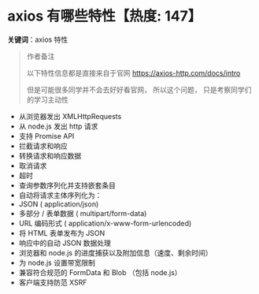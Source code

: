 # axios 有哪些特性【热度: 147】

**关键词**：axios 特性

> 作者备注
>
> 以下特性信息都是直接来自于官网 https://axios-http.com/docs/intro
>
> 但是可能很多同学并不会去好好看官网， 所以这个问题， 只是考察同学们的学习主动性

- 从浏览器发出 XMLHttpRequests
- 从 node.js 发出 http 请求
- 支持 Promise API
- 拦截请求和响应
- 转换请求和响应数据
- 取消请求
- 超时
- 查询参数序列化并支持嵌套条目
- 自动将请求主体序列化为：
- JSON ( application/json)
- 多部分 / 表单数据 ( multipart/form-data)
- URL 编码形式 ( application/x-www-form-urlencoded)
- 将 HTML 表单发布为 JSON
- 响应中的自动 JSON 数据处理
- 浏览器和 node.js 的进度捕获以及附加信息（速度、剩余时间）
- 为 node.js 设置带宽限制
- 兼容符合规范的 FormData 和 Blob （包括 node.js）
- 客户端支持防范 XSRF